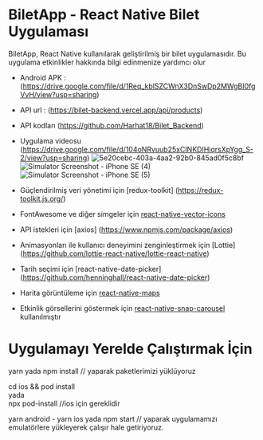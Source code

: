 # BiletApp - React Native Bilet Uygulaması

BiletApp, React Native kullanılarak geliştirilmiş bir bilet uygulamasıdır. Bu uygulama etkinlikler hakkında bilgi edinmenize yardımcı olur

- Android APK : (https://drive.google.com/file/d/1Req_kblSZCWnX3DnSwDp2MWgBI0fgVvH/view?usp=sharing)

- API url : (https://bilet-backend.vercel.app/api/products)
- API kodları (https://github.com/Harhat18/Bilet_Backend)

- Uygulama videosu (https://drive.google.com/file/d/104oNRvuub25xCINKDIHiqrsXpYgg_S-2/view?usp=sharing)
![5e20cebc-403a-4aa2-92b0-845ad0f5c8bf](https://github.com/Harhat18/BiletApp/assets/111196660/f9511474-96b6-47b9-9e53-a06fa30a4169)
![Simulator Screenshot - iPhone SE (4)](https://github.com/Harhat18/BiletApp/assets/111196660/468200d8-2fa9-4afd-a0f2-d868639d510c)
![Simulator Screenshot - iPhone SE (5)](https://github.com/Harhat18/BiletApp/assets/111196660/bb12790e-9bf9-4a81-b832-0658e54ed1f9)



- Güçlendirilmiş veri yönetimi için [redux-toolkit] (https://redux-toolkit.js.org/)
- FontAwesome ve diğer simgeler için [react-native-vector-icons](https://github.com/oblador/react-native-vector-icons)
- API istekleri için [axios] (https://www.npmjs.com/package/axios)
- Animasyonları ile kullanıcı deneyimini zenginleştirmek için [Lottie] (https://github.com/lottie-react-native/lottie-react-native)
- Tarih seçimi için [react-native-date-picker] (https://github.com/henninghall/react-native-date-picker)
- Harita görüntüleme için [react-native-maps](https://github.com/react-native-maps/react-native-maps)
- Etkinlik görsellerini göstermek için [react-native-snap-carousel](https://github.com/meliorence/react-native-snap-carousel) kullanılmıştır

# Uygulamayı Yerelde Çalıştırmak İçin

yarn
yada
npm install // yaparak paketlerimizi yüklüyoruz

cd ios && pod install  
yada  
npx pod-install //ios için gereklidir

yarn android - yarn ios
yada
npm start // yaparak uygulamamızı emulatörlere yükleyerek çalışır hale getiriyoruz.
